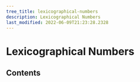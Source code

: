 ```yaml
---
tree_title: lexicographical-numbers
description: Lexicographical Numbers
last_modified: 2022-06-09T21:23:28.2328
---
```


# Lexicographical Numbers

## Contents
